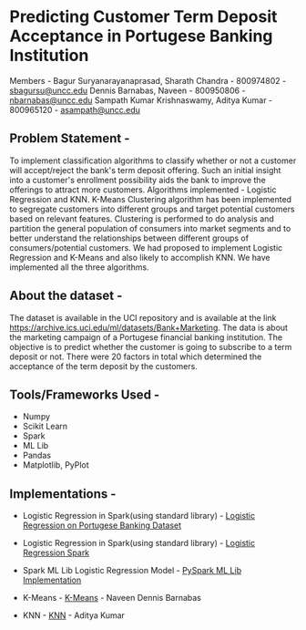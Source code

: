 # Predicting Customer Term Deposit Acceptance in Portugese Banking Institution

Members -
Bagur Suryanarayanaprasad, Sharath Chandra - 800974802 - sbagursu@uncc.edu
Dennis Barnabas, Naveen - 800950806 - nbarnabas@uncc.edu
Sampath Kumar Krishnaswamy, Aditya Kumar - 800965120 - asampath@uncc.edu

## Problem Statement -

To implement classification algorithms to classify whether or not a customer will accept/reject the bank's term deposit offering. Such an initial insight into a customer's enrollment possibility aids the bank to improve the offerings to attract more customers. Algorithms implemented - Logistic Regression and KNN. K-Means Clustering algorithm has been implemented to segregate customers into different groups and target potential customers based on relevant features. Clustering is performed to do analysis and partition the general population of consumers into market segments and to better understand the relationships between different groups of consumers/potential customers. We had proposed to implement Logistic Regression and K-Means and also likely to accomplish KNN. We have implemented all the three algorithms.

## About the dataset -

The dataset is available in the UCI repository and is available at the link https://archive.ics.uci.edu/ml/datasets/Bank+Marketing. The data is about the marketing campaign of a Portugese financial banking institution. The objective is to predict whether the customer is going to subscribe to a term deposit or not. There were 20 factors in total which determined the acceptance of the term deposit by the customers.

## Tools/Frameworks Used -
- Numpy
- Scikit Learn
- Spark
- ML Lib
- Pandas
- Matplotlib, PyPlot

## Implementations -

- Logistic Regression in Spark(using standard library) - [Logistic Regression on Portugese Banking Dataset](https://github.com/sharathchandrabs/Cloud-Computing-Project/blob/master/report.pdf)

- Logistic Regression in Spark(using standard library) - [Logistic Regression Spark](https://github.com/sharathchandrabs/Cloud-Computing-Project/blob/master/sparkImplementation.py) 

- Spark ML Lib Logistic Regression Model - [PySpark ML Lib Implementation](https://github.com/naveendennis/LogisticRegression-using-Spark-with-MLlib/blob/master/LogisticRegressionWithMLlib.ipynb)

- K-Means - [K-Means](https://github.com/naveendennis/LogisticRegression-using-Spark-with-MLlib/blob/master/KMeansClustering.ipynb) - Naveen Dennis Barnabas

- KNN - [KNN](https://github.com/adithyaksk/KNN-cloud) - Aditya Kumar
